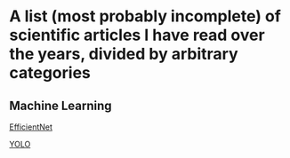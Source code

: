 # A list (most probably incomplete) of scientific articles I have read over the years, divided by arbitrary categories

## Machine Learning

[EfficientNet](https://arxiv.org/abs/1905.11946)

[YOLO](https://arxiv.org/abs/1506.02640)

